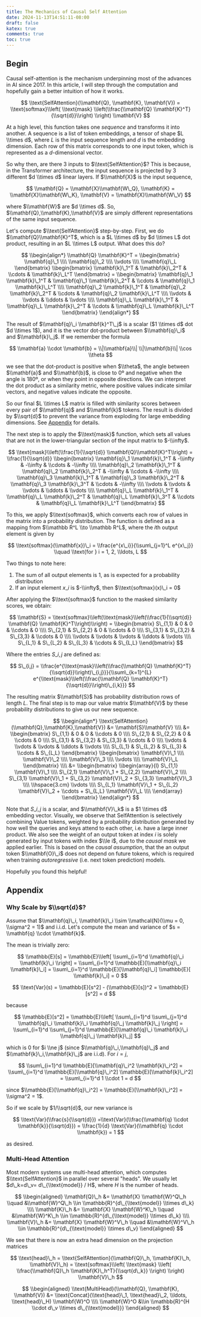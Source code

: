 ```yaml
---
title: The Mechanics of Causal Self Attention 
date: 2024-11-13T14:51:11-08:00
draft: false
katex: true
comments: true
toc: true
---
```


## Begin

Causal self-attention is the mechanism underpinning most of the advances in AI since 2017. In this article, I will step through the computation and hopefully gain a better intuition of how it works.

$$
\\text{SelfAttention}(\\mathbf{Q}, \\mathbf{K}, \\mathbf{V}) = \\text{softmax}\\left( \\text{mask} \\left(\\frac{\\mathbf{Q} \\mathbf{K}^T}{\\sqrt{d}}\\right) \\right) \\mathbf{V}
$$

At a high level, this function takes one *sequence* and transforms it into another. A sequence is a list of token embeddings, a tensor of shape $L \\times d$, where $L$ is the input sequence length and $d$ is the embedding dimension. Each row of this matrix corresponds to one input token, which is represented as a $d$-dimensional vector.

So why then, are there 3 inputs to $\\text{SelfAttention}$? This is because, in the Transformer architecture, the input sequence is projected by 3 different $d \\times d$ linear layers. If $\\mathbf{X}$ is the input sequence,

$$
\\mathbf{Q} = \\mathbf{X}\\mathbf{W\_Q}, \\mathbf{K} = \\mathbf{X}\\mathbf{W\_K}, \\mathbf{V} = \\mathbf{X}\\mathbf{W\_V}
$$

where $\\mathbf{W}$ are $d \\times d$. So, $\\mathbf{Q},\\mathbf{K},\\mathbf{V}$ are simply different representations of the same input sequence.

Let's compute $\\text{SelfAttention}$ step-by-step. First, we do $\\mathbf{Q}\\mathbf{K}^T$, which is a $L \\times d$ by $d \\times L$ dot product, resulting in an $L \\times L$ output. What does this do?

$$
\\begin{align*}
\\mathbf{Q} \\mathbf{K}^T = \\begin{bmatrix} \\mathbf{q}\_1 \\\\ \\mathbf{q}\_2 \\\\ \\vdots \\\\ \\mathbf{q}\_L \\end{bmatrix} \\begin{bmatrix} \\mathbf{k}\_1^T & \\mathbf{k}\_2^T & \\cdots & \\mathbf{k}\_L^T \\end{bmatrix}
= \\begin{bmatrix} 
\\mathbf{q}\_1 \\mathbf{k}\_1^T & \\mathbf{q}\_1 \\mathbf{k}\_2^T & \\cdots & \\mathbf{q}\_1 \\mathbf{k}\_L^T \\\\ 
\\mathbf{q}\_2 \\mathbf{k}\_1^T & \\mathbf{q}\_2 \\mathbf{k}\_2^T & \\cdots & \\mathbf{q}\_2 \\mathbf{k}\_L^T \\\\ 
\\vdots & \\vdots & \\ddots & \\vdots \\\\ 
\\mathbf{q}\_L \\mathbf{k}\_1^T & \\mathbf{q}\_L \\mathbf{k}\_2^T & \\cdots & \\mathbf{q}\_L \\mathbf{k}\_L^T 
\\end{bmatrix}
\\end{align*}
$$

The result of $\\mathbf{q}\_i \\mathbf{k}^T\_j$ is a scalar ($1 \\times d$ dot $d \\times 1$), and it is the vector dot-product between $\\mathbf{q}\_i$ and $\\mathbf{k}\_j$. If we remember the formula

$$
\\mathbf{a} \\cdot \\mathbf{b} = \\|\\mathbf{a}\\| \\|\\mathbf{b}\\| \\cos \\theta
$$

we see that the dot-product is positive when $\\theta$, the angle between $\\mathbf{a}$ and $\\mathbf{b}$, is close to 0º and negative when the angle is 180º, or when they point in opposite directions. We can interpret the dot product as a similarity metric, where positive values indicate similar vectors, and negative values indicate the opposite.

So our final $L \\times L$ matrix is filled with similarity scores between every pair of $\\mathbf{q}$ and $\\mathbf{k}$ tokens. The result is divided by $\\sqrt{d}$ to prevent the variance from exploding for large embedding dimensions. See [Appendix](#why-scale-by-sqrtd) for details.

The next step is to apply the $\\text{mask}$ function, which sets all values that are not in the lower-triangular section of the input matrix to $-\\infty$.

$$
\\text{mask}\\left(\\frac{1}{\\sqrt{d}} \\mathbf{Q}\\mathbf{K}^T\\right) = \\frac{1}{\\sqrt{d}} \\begin{bmatrix}
\\mathbf{q}\_1 \\mathbf{k}\_1^T & -\\infty & -\\infty & \\cdots & -\\infty \\\\
\\mathbf{q}\_2 \\mathbf{k}\_1^T & \\mathbf{q}\_2 \\mathbf{k}\_2^T & -\\infty & \\cdots & -\\infty \\\\
\\mathbf{q}\_3 \\mathbf{k}\_1^T & \\mathbf{q}\_3 \\mathbf{k}\_2^T & \\mathbf{q}\_3 \\mathbf{k}\_3^T & \\cdots & -\\infty \\\\
\\vdots & \\vdots & \\vdots & \\ddots & \\vdots \\\\
\\mathbf{q}\_L \\mathbf{k}\_1^T & \\mathbf{q}\_L \\mathbf{k}\_2^T & \\mathbf{q}\_L \\mathbf{k}\_3^T & \\cdots & \\mathbf{q}\_L \\mathbf{k}\_L^T 
\\end{bmatrix}
$$

To this, we apply $\\text{softmax}$, which converts each row of values in the matrix into a probability distribution. The function is defined as a mapping from $\\mathbb R^L \\to \\mathbb R^L$, where the $i$th output element is given by

$$
\\text{softmax}(\\mathbf{x})\_i = \\frac{e^{x\_i}}{\\sum\_{j=1}^L e^{x\_j}} \\quad \\text{for } i = 1, 2, \\ldots, L
$$

Two things to note here:

1. The sum of all output elements is $1$, as is expected for a probability distribution
2. If an input element $x\_i$ is $-\\infty$, then $\\text{softmax}(x)\_i = 0$

After applying the $\\text{softmax}$ function to the masked similarity scores, we obtain:

$$
\\mathbf{S} = \\text{softmax}\\left(\\text{mask}\\left(\\frac{1}{\\sqrt{d}} \\mathbf{Q} \\mathbf{K}^T\\right)\\right) = \\begin{bmatrix}
S\_{1,1} & 0 & 0 & \\cdots & 0 \\\\
S\_{2,1} & S\_{2,2} & 0 & \\cdots & 0 \\\\
S\_{3,1} & S\_{3,2} & S\_{3,3} & \\cdots & 0 \\\\
\\vdots & \\vdots & \\vdots & \\ddots & \\vdots \\\\
S\_{L,1} & S\_{L,2} & S\_{L,3} & \\cdots & S\_{L,L}
\\end{bmatrix}
$$

Where the entries  $S\_{i,j}$  are defined as:

$$
S\_{i,j} = \\frac{e^{\\text{mask}\\left(\\frac{\\mathbf{Q} \\mathbf{K}^T}{\\sqrt{d}}\\right)\_{i,j}}}{\\sum\_{k=1}^{L} e^{\\text{mask}\\left(\\frac{\\mathbf{Q} \\mathbf{K}^T}{\\sqrt{d}}\\right)\_{i,k}}}
$$

The resulting matrix $\\mathbf{S}$ has probability distribution rows of length $L$. The final step is to map our value matrix $\\mathbf{V}$ by these probability distributions to give us our new sequence.

$$
\\begin{align*}
\\text{SelfAttention}(\\mathbf{Q},\\mathbf{K},\\mathbf{V}) &= \\mathbf{S}\\mathbf{V} \\\\
&=  \\begin{bmatrix}
S\_{1,1} & 0 & 0 & \\cdots & 0 \\\\
S\_{2,1} & S\_{2,2} & 0 & \\cdots & 0 \\\\
S\_{3,1} & S\_{3,2} & S\_{3,3} & \\cdots & 0 \\\\
\\vdots & \\vdots & \\vdots & \\ddots & \\vdots \\\\
S\_{L,1} & S\_{L,2} & S\_{L,3} & \\cdots & S\_{L,L}
\\end{bmatrix} \\begin{bmatrix}
\\mathbf{V}\_1 \\\\
\\mathbf{V}\_2 \\\\
\\mathbf{V}\_3 \\\\
\\vdots \\\\
\\mathbf{V}\_L
\\end{bmatrix}  \\\\
&= \\begin{bmatrix}
\\begin{array}{l}
S\_{1,1} \\mathbf{V}\_1 \\\\
S\_{2,1} \\mathbf{V}\_1 + S\_{2,2} \\mathbf{V}\_2 \\\\
S\_{3,1} \\mathbf{V}\_1 + S\_{3,2} \\mathbf{V}\_2 + S\_{3,3} \\mathbf{V}\_3 \\\\
\\hspace{3.cm} \\vdots \\\\
S\_{L,1} \\mathbf{V}\_1 + S\_{L,2} \\mathbf{V}\_2 + \\cdots + S\_{L,L} \\mathbf{V}\_L \\\\
\\end{array}
\\end{bmatrix}
\\end{align*}
$$

Note that $S\_{i,j}$ is a scalar, and $\\mathbf{V}\_k$ is a $1 \\times d$ embedding vector. Visually, we observe that SelfAttention is selectively combining Value tokens, weighted by a probability distribution generated by how well the queries and keys attend to each other, i.e. have a large inner product. We also see the weight of an output token at index $i$ is solely generated by input tokens with index $\\le i$, due to the *causal mask* we applied earlier. This is based on the *causal assumption*, that the an output token $\\mathbf{O}\_i$ does not depend on future tokens, which is required when training *autoregressive* (i.e. next token prediction) models.

Hopefully you found this helpful!

## Appendix

### Why Scale by $\\sqrt{d}$?


Assume that $\\mathbf{q}\_i, \\mathbf{k}\_i \\sim \\mathcal{N}(\\mu = 0, \\sigma^2 = 1)$ and i.i.d. Let's compute the mean and variance of $s = \\mathbf{q} \\cdot \\mathbf{k}$.

The mean is trivially zero:

$$
\\mathbb{E}[s] = \\mathbb{E}\\left[ \\sum\_{i=1}^d \\mathbf{q}\_i \\mathbf{k}\_i \\right] = \\sum\_{i=1}^d \\mathbb{E}[\\mathbf{q}\_i \\mathbf{k}\_i] = \\sum\_{i=1}^d \\mathbb{E}[\\mathbf{q}\_i] \\mathbb{E}[ \\mathbf{k}\_i] = 0
$$

$$
\\text{Var}(s) = \\mathbb{E}[s^2] - (\\mathbb{E}[s])^2 = \\mathbb{E}[s^2] = d
$$

because 

$$
\\mathbb{E}[s^2] = \\mathbb{E}\\left[ \\sum\_{i=1}^d \\sum\_{j=1}^d \\mathbf{q}\_i \\mathbf{k}\_i \\mathbf{q}\_j \\mathbf{k}\_j \\right] = \\sum\_{i=1}^d \\sum\_{j=1}^d \\mathbb{E}[\\mathbf{q}\_i \\mathbf{k}\_i \\mathbf{q}\_j \\mathbf{k}\_j]
$$

which is $0$ for $i \\ne j$ (since $\\mathbf{q}\_i,\\mathbf{q}\_j$ and $\\mathbf{k}\_i,\\mathbf{k}\_j$ are i.i.d). For $i=j$, 

$$
\\sum\_{i=1}^d \\mathbb{E}[\\mathbf{q}\_i^2 \\mathbf{k}\_i^2] = \\sum\_{i=1}^d \\mathbb{E}[\\mathbf{q}\_i^2] \\mathbb{E}[\\mathbf{k}\_i^2] = \\sum\_{i=1}^d 1 \\cdot 1 = d
$$

since $\\mathbb{E}[\\mathbf{q}\_i^2] = \\mathbb{E}[\\mathbf{k}\_i^2] = \\sigma^2 = 1$. 

So if we scale by $1/\\sqrt{d}$, our new variance is 

$$
\\text{Var}(\\frac{s}{\\sqrt{d}}) =\\text{Var}(\\frac{\\mathbf{q} \\cdot \\mathbf{k}}{\\sqrt{d}}) = \\frac{1}{d} \\text{Var}(\\mathbf{q} \\cdot \\mathbf{k}) = 1
$$

as desired.

### Multi-Head Attention

Most modern systems use multi-head attention, which computes $\\text{SelfAttention}$ in parallel over several "heads". We usually let $d\_k=d\_v= d\_{\\text{model}} / H$, where $H$ is the number of heads.

$$
\\begin{aligned}
\\mathbf{Q}\_h &= \\mathbf{X} \\mathbf{W}^Q\_h \\quad &\\mathbf{W}^Q\_h \\in \\mathbb{R}^{d\_{\\text{model}} \\times d\_k} \\\\
\\mathbf{K}\_h &= \\mathbf{X} \\mathbf{W}^K\_h \\quad &\\mathbf{W}^K\_h \\in \\mathbb{R}^{d\_{\\text{model}} \\times d\_k} \\\\
\\mathbf{V}\_h &= \\mathbf{X} \\mathbf{W}^V\_h \\quad &\\mathbf{W}^V\_h \\in \\mathbb{R}^{d\_{\\text{model}} \\times d\_v}
\\end{aligned}
$$

We see that there is now an extra head dimension on the projection matrices

$$
\\text{head}\_h = \\text{SelfAttention}(\\mathbf{Q}\_h, \\mathbf{K}\_h, \\mathbf{V}\_h) = \\text{softmax}\\left( \\text{mask} \\left( \\frac{\\mathbf{Q}\_h \\mathbf{K}\_h^T}{\\sqrt{d\_k}} \\right) \\right) \\mathbf{V}\_h
$$

$$
\\begin{aligned}
\\text{MultiHead}(\\mathbf{Q}, \\mathbf{K}, \\mathbf{V}) &= \\text{Concat}(\\text{head}\_1, \\text{head}\_2, \\ldots, \\text{head}\_H) \\mathbf{W}^O \\\\
\\mathbf{W}^O &\\in \\mathbb{R}^{H \\cdot d\_v \\times d\_{\\text{model}}}
\\end{aligned}
$$
